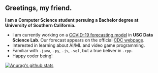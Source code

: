 ## Greetings, my friend.

**I am a Computer Science student persuing a Bachelor degree at University of Southern California.**
- I am currently working on a [COVID-19 forecasting model](https://scc-usc.github.io/ReCOVER-COVID-19/#/) in **USC Data Science Lab**. Our forecast appears on the official [CDC webpage](https://www.cdc.gov/coronavirus/2019-ncov/covid-data/forecasting-us.html).
- Interested in learning about AI/ML and video game programming. 
- Familiar with `.java`, `.py`, `.js`, `.sql`, but a true beliver in `.cpp`.
- Happy coder being!

[![Anurag's github stats](https://github-readme-stats.vercel.app/api?username=FrostXTJ&count_private=true&show_icons=true)](https://github.com/anuraghazra/github-readme-stats)
